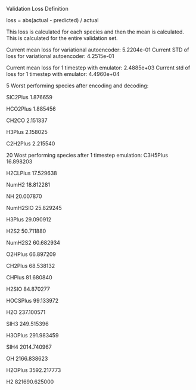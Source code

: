 Validation Loss Definition

loss = abs(actual - predicted) / actual

This loss is calculated for each species and then the mean is calculated. This is calculated for the entire validation set.

Current mean loss for variational autoencoder: 5.2204e-01
Current STD of loss for variational autoencoder: 4.2515e-01

Current mean loss for 1 timestep with emulator: 2.4885e+03
Current std of loss for 1 timestep with emulator: 4.4960e+04

5 Worst performing species after encoding and decoding:

SIC2Plus    1.876659

HCO2Plus    1.885456

CH2CO       2.151337

H3Plus      2.158025

C2H2Plus    2.215540


20 Wost performing species after 1 timestep emulation:
C3H5Plus        16.898203

H2CLPlus        17.529638

NumH2           18.812281

NH              20.007870

NumH2SIO        25.829245

H3Plus          29.090912

H2S2            50.711880

NumH2S2         60.682934

O2HPlus         66.897209

CH2Plus         68.538132

CHPlus          81.680840

H2SIO           84.870277

HOCSPlus        99.133972

H2O            237.100571

SIH3           249.515396

H3OPlus        291.983459

SIH4          2014.740967

OH            2166.838623

H2OPlus       3592.217773

H2          821690.625000
